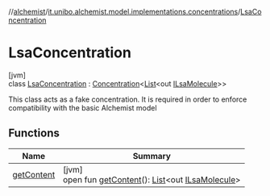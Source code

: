 //[alchemist](../../../index.md)/[it.unibo.alchemist.model.implementations.concentrations](../index.md)/[LsaConcentration](index.md)

# LsaConcentration

[jvm]\
class [LsaConcentration](index.md) : [Concentration](../../it.unibo.alchemist.model.interfaces/-concentration/index.md)<[List](https://docs.oracle.com/javase/8/docs/api/java/util/List.html)<out [ILsaMolecule](../../it.unibo.alchemist.model.interfaces/-i-lsa-molecule/index.md)>> 

This class acts as a fake concentration. It is required in order to enforce compatibility with the basic Alchemist model

## Functions

| Name | Summary |
|---|---|
| [getContent](get-content.md) | [jvm]<br>open fun [getContent](get-content.md)(): [List](https://docs.oracle.com/javase/8/docs/api/java/util/List.html)<out [ILsaMolecule](../../it.unibo.alchemist.model.interfaces/-i-lsa-molecule/index.md)> |
